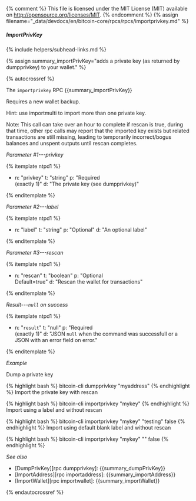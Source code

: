 {% comment %}
This file is licensed under the MIT License (MIT) available on
http://opensource.org/licenses/MIT.
{% endcomment %}
{% assign filename="_data/devdocs/en/bitcoin-core/rpcs/rpcs/importprivkey.md" %}

##### ImportPrivKey
{% include helpers/subhead-links.md %}

{% assign summary_importPrivKey="adds a private key (as returned by dumpprivkey) to your wallet." %}

{% autocrossref %}

The `importprivkey` RPC {{summary_importPrivKey}}

Requires a new wallet backup.

Hint: use importmulti to import more than one private key.

Note: This call can take over an hour to complete if rescan is true, during that time, other rpc calls
may report that the imported key exists but related transactions are still missing, leading to temporarily incorrect/bogus balances and unspent outputs until rescan completes.

*Parameter #1---privkey*

{% itemplate ntpd1 %}
- n: "privkey"
  t: "string"
  p: "Required<br>(exactly 1)"
  d: "The private key (see dumpprivkey)"

{% enditemplate %}

*Parameter #2---label*

{% itemplate ntpd1 %}
- n: "label"
  t: "string"
  p: "Optional"
  d: "An optional label"

{% enditemplate %}

*Parameter #3---rescan*

{% itemplate ntpd1 %}
- n: "rescan"
  t: "boolean"
  p: "Optional<br>Default=true"
  d: "Rescan the wallet for transactions"

{% enditemplate %}

*Result---`null` on success*

{% itemplate ntpd1 %}
- n: "`result`"
  t: "null"
  p: "Required<br>(exactly 1)"
  d: "JSON `null` when the command was successfull or a JSON with an error field on error."

{% enditemplate %}

*Example*

Dump a private key

{% highlight bash %}
bitcoin-cli dumpprivkey "myaddress"
{% endhighlight %}
Import the private key with rescan

{% highlight bash %}
bitcoin-cli importprivkey "mykey"
{% endhighlight %}
Import using a label and without rescan

{% highlight bash %}
bitcoin-cli importprivkey "mykey" "testing" false
{% endhighlight %}
Import using default blank label and without rescan

{% highlight bash %}
bitcoin-cli importprivkey "mykey" "" false
{% endhighlight %}

*See also*

* [DumpPrivKey][rpc dumpprivkey]: {{summary_dumpPrivKey}}
* [ImportAddress][rpc importaddress]: {{summary_importAddress}}
* [ImportWallet][rpc importwallet]: {{summary_importWallet}}

{% endautocrossref %}
